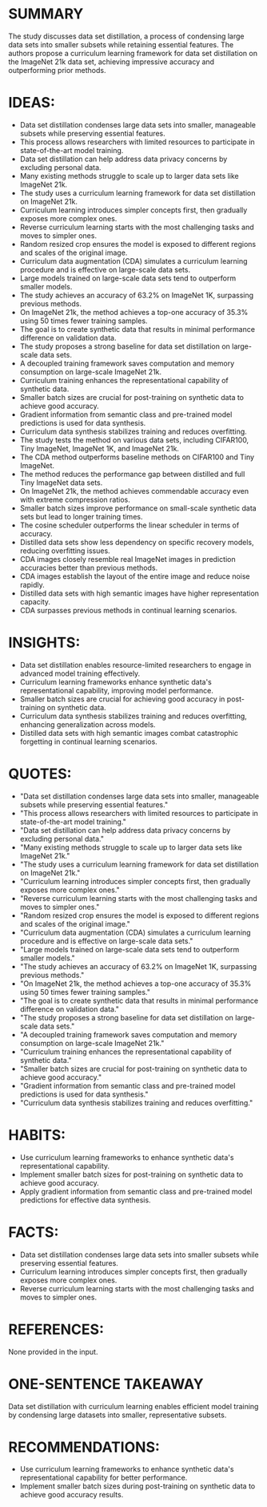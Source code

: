 # SUMMARY
The study discusses data set distillation, a process of condensing large data sets into smaller subsets while retaining essential features. The authors propose a curriculum learning framework for data set distillation on the ImageNet 21k data set, achieving impressive accuracy and outperforming prior methods.

# IDEAS:
- Data set distillation condenses large data sets into smaller, manageable subsets while preserving essential features.
- This process allows researchers with limited resources to participate in state-of-the-art model training.
- Data set distillation can help address data privacy concerns by excluding personal data.
- Many existing methods struggle to scale up to larger data sets like ImageNet 21k.
- The study uses a curriculum learning framework for data set distillation on ImageNet 21k.
- Curriculum learning introduces simpler concepts first, then gradually exposes more complex ones.
- Reverse curriculum learning starts with the most challenging tasks and moves to simpler ones.
- Random resized crop ensures the model is exposed to different regions and scales of the original image.
- Curriculum data augmentation (CDA) simulates a curriculum learning procedure and is effective on large-scale data sets.
- Large models trained on large-scale data sets tend to outperform smaller models.
- The study achieves an accuracy of 63.2% on ImageNet 1K, surpassing previous methods.
- On ImageNet 21k, the method achieves a top-one accuracy of 35.3% using 50 times fewer training samples.
- The goal is to create synthetic data that results in minimal performance difference on validation data.
- The study proposes a strong baseline for data set distillation on large-scale data sets.
- A decoupled training framework saves computation and memory consumption on large-scale ImageNet 21k.
- Curriculum training enhances the representational capability of synthetic data.
- Smaller batch sizes are crucial for post-training on synthetic data to achieve good accuracy.
- Gradient information from semantic class and pre-trained model predictions is used for data synthesis.
- Curriculum data synthesis stabilizes training and reduces overfitting.
- The study tests the method on various data sets, including CIFAR100, Tiny ImageNet, ImageNet 1K, and ImageNet 21k.
- The CDA method outperforms baseline methods on CIFAR100 and Tiny ImageNet.
- The method reduces the performance gap between distilled and full Tiny ImageNet data sets.
- On ImageNet 21k, the method achieves commendable accuracy even with extreme compression ratios.
- Smaller batch sizes improve performance on small-scale synthetic data sets but lead to longer training times.
- The cosine scheduler outperforms the linear scheduler in terms of accuracy.
- Distilled data sets show less dependency on specific recovery models, reducing overfitting issues.
- CDA images closely resemble real ImageNet images in prediction accuracies better than previous methods.
- CDA images establish the layout of the entire image and reduce noise rapidly.
- Distilled data sets with high semantic images have higher representation capacity.
- CDA surpasses previous methods in continual learning scenarios.

# INSIGHTS:
- Data set distillation enables resource-limited researchers to engage in advanced model training effectively.
- Curriculum learning frameworks enhance synthetic data's representational capability, improving model performance.
- Smaller batch sizes are crucial for achieving good accuracy in post-training on synthetic data.
- Curriculum data synthesis stabilizes training and reduces overfitting, enhancing generalization across models.
- Distilled data sets with high semantic images combat catastrophic forgetting in continual learning scenarios.

# QUOTES:
- "Data set distillation condenses large data sets into smaller, manageable subsets while preserving essential features."
- "This process allows researchers with limited resources to participate in state-of-the-art model training."
- "Data set distillation can help address data privacy concerns by excluding personal data."
- "Many existing methods struggle to scale up to larger data sets like ImageNet 21k."
- "The study uses a curriculum learning framework for data set distillation on ImageNet 21k."
- "Curriculum learning introduces simpler concepts first, then gradually exposes more complex ones."
- "Reverse curriculum learning starts with the most challenging tasks and moves to simpler ones."
- "Random resized crop ensures the model is exposed to different regions and scales of the original image."
- "Curriculum data augmentation (CDA) simulates a curriculum learning procedure and is effective on large-scale data sets."
- "Large models trained on large-scale data sets tend to outperform smaller models."
- "The study achieves an accuracy of 63.2% on ImageNet 1K, surpassing previous methods."
- "On ImageNet 21k, the method achieves a top-one accuracy of 35.3% using 50 times fewer training samples."
- "The goal is to create synthetic data that results in minimal performance difference on validation data."
- "The study proposes a strong baseline for data set distillation on large-scale data sets."
- "A decoupled training framework saves computation and memory consumption on large-scale ImageNet 21k."
- "Curriculum training enhances the representational capability of synthetic data."
- "Smaller batch sizes are crucial for post-training on synthetic data to achieve good accuracy."
- "Gradient information from semantic class and pre-trained model predictions is used for data synthesis."
- "Curriculum data synthesis stabilizes training and reduces overfitting."
  
# HABITS:
- Use curriculum learning frameworks to enhance synthetic data's representational capability.
- Implement smaller batch sizes for post-training on synthetic data to achieve good accuracy.
- Apply gradient information from semantic class and pre-trained model predictions for effective data synthesis.
  
# FACTS:
- Data set distillation condenses large data sets into smaller subsets while preserving essential features.
- Curriculum learning introduces simpler concepts first, then gradually exposes more complex ones.
- Reverse curriculum learning starts with the most challenging tasks and moves to simpler ones.
  
# REFERENCES:
None provided in the input.

# ONE-SENTENCE TAKEAWAY
Data set distillation with curriculum learning enables efficient model training by condensing large datasets into smaller, representative subsets.

# RECOMMENDATIONS:
- Use curriculum learning frameworks to enhance synthetic data's representational capability for better performance.
- Implement smaller batch sizes during post-training on synthetic data to achieve good accuracy results.